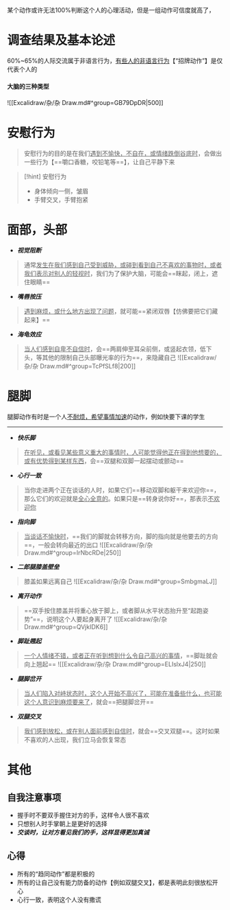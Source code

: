某个动作或许无法100%判断这个人的心理活动，但是一组动作可信度就高了，

# 调查结果及基本论述
60%~65%的人际交流属于非语言行为，<u>有些人的非语言行为</u>【“招牌动作”】是仅代表个人的

#### 大脑的三种类型
![[Excalidraw/杂/杂 Draw.md#^group=GB79DpDR|500]]
# 安慰行为
>安慰行为的目的是在我们<u>遇到不愉快，不自在，或情绪跌倒谷底时</u>，会做出一些行为【==嚼口香糖，咬铅笔等==】，让自己平静下来

>[!hint] 安慰行为
>- 身体倾向一侧，皱眉
>- 手臂交叉，手臂抱紧




# 面部，头部
- ***视觉阻断***
>通常<u>发生在我们感到自己受到威胁，或碰到看到自己不喜欢的事物时，或者我们表示对别人的轻视时</u>，我们为了保护大脑，可能会==眯起，闭上，遮住眼睛==

- ***嘴唇按压***
><u>遇到麻烦，或什么地方出现了问题</u>，就可能==紧闭双唇【仿佛要把它们藏起来】==

- ***海龟效应***
><u>当人们感到自卑不自信时</u>，会==两肩伸至耳朵前侧，或竖起衣领，低下头，等其他的限制自己头部曝光率的行为==，来隐藏自己
>![[Excalidraw/杂/杂 Draw.md#^group=TcPfSLf8|200]]

# 腿脚
腿脚动作有时是一个人<u>不耐烦，希望事情加速</u>的动作，例如快要下课的学生

---
- ***快乐脚***
><u>在听见，或看见某些意义重大的事情时，人可能觉得他正在得到他想要的，或有优势得到某样东西</u>，会==双腿和双脚一起摆动或颤动==

- ***心行一致***
>当你走进两个正在谈话的人时，如果它们==移动双脚和躯干来欢迎你==，那么它们的欢迎就是<u>全心全意的</u>。如果只是==转身说你好==，那表示<u>不欢迎你</u>

- ***指向脚***
><u>当谈话不愉快时</u>，==我们的脚就会转移方向，脚的指向就是他要去的方向==，一般会转向最近的出口
>![[Excalidraw/杂/杂 Draw.md#^group=IrNbcRDe|250]]

- ***二郎腿膝盖壁垒***
>膝盖如果远离自己
>![[Excalidraw/杂/杂 Draw.md#^group=SmbgmaLJ]]





- ***离开动作***
>==双手按住膝盖并将重心放于脚上，或者脚从水平状态抬升至“起跑姿势”==，说明这个人要起身离开了
>![[Excalidraw/杂/杂 Draw.md#^group=QVjkIDK6]]

- ***脚趾翘起***
><u>一个人情绪不错，或者正在听到想到什么令自己高兴的事情</u>，==脚趾就会向上翘起==
>![[Excalidraw/杂/杂 Draw.md#^group=ELIslxJ4|250]]

- ***腿脚岔开***
><u>当人们陷入对峙状态时，这个人开始不高兴了，可能在准备些什么，也可能这个人意识到麻烦要来了</u>，就会==把腿脚岔开==

- ***双腿交叉***
><u>我们感到放松，或在别人面前感到自信时</u>，就会==交叉双腿==。这时如果不喜欢的人出现，我们立马会恢复常态






# 其他
## 自我注意事项
- 握手时不要双手握住对方的手，这样令人很不喜欢
- 只想别人时手掌朝上是更好的选择
- ***交谈时，让对方看见我们的手，这样显得更加真诚***
## 心得
- 所有的“趋同动作”都是积极的
- 所有的让自己没有能力防备的动作【例如双腿交叉】，都是表明此刻很放松开心
- 心行一致，表明这个人没有撒谎
























